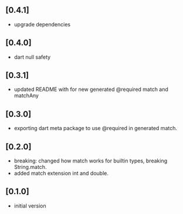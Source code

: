 ## [0.4.1]
- upgrade dependencies

## [0.4.0]
- dart null safety

## [0.3.1]
- updated README with for new generated @required match and matchAny

## [0.3.0]
- exporting dart meta package to use @required in generated match.

## [0.2.0]

- breaking: changed how match works for builtin types, breaking String.match.
- added match extension int and double.

## [0.1.0]

- initial version
